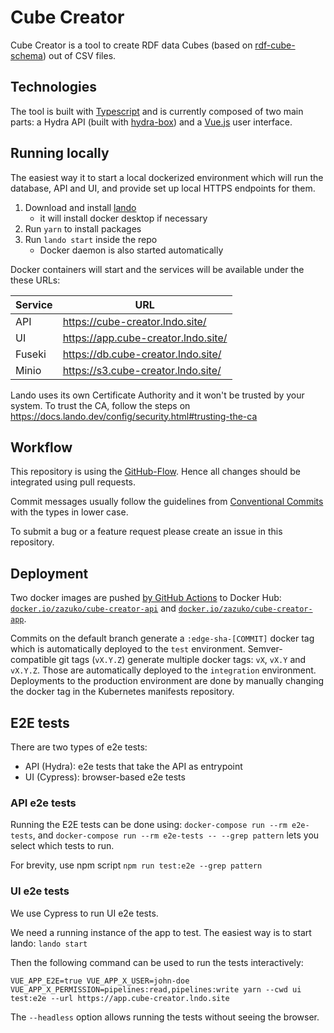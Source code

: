 
# Cube Creator

Cube Creator is a tool to create RDF data Cubes (based on
[rdf-cube-schema](https://github.com/zazuko/rdf-cube-schema)) out of CSV files.

## Technologies

The tool is built with [Typescript](https://www.typescriptlang.org/) and is
currently composed of two main parts: a Hydra API (built with
[hydra-box](https://github.com/zazuko/hydra-box)) and a [Vue.js](https://vuejs.org/)
user interface.

## Running locally

The easiest way it to start a local dockerized environment which will run the database, API and UI, and provide set up local HTTPS endpoints for them.

1. Download and install [lando](https://github.com/lando/lando/releases)
   * it will install docker desktop if necessary
2. Run `yarn` to install packages
3. Run `lando start` inside the repo
   * Docker daemon is also started automatically

Docker containers will start and the services will be available under the these URLs:

| Service | URL                                   |
| ------- | ------------------------------------- |
| API     | <https://cube-creator.lndo.site/>     |
| UI      | <https://app.cube-creator.lndo.site/> |
| Fuseki  | <https://db.cube-creator.lndo.site/>  |
| Minio   | <https://s3.cube-creator.lndo.site/>  |

Lando uses its own Certificate Authority and it won't be trusted by your system.
To trust the CA, follow the steps on <https://docs.lando.dev/config/security.html#trusting-the-ca>

## Workflow

This repository is using the [GitHub-Flow](https://docs.github.com/en/github/collaborating-with-issues-and-pull-requests/github-flow). Hence all changes should be integrated using pull requests.

Commit messages usually follow the guidelines from [Conventional Commits](https://www.conventionalcommits.org/en/v1.0.0/#summary) with the types in lower case.

To submit a bug or a feature request please create an issue in this repository.

## Deployment

Two docker images are pushed [by GitHub Actions](./.github/workflows/docker.yaml) to Docker Hub: [`docker.io/zazuko/cube-creator-api`](https://hub.docker.com/r/zazuko/cube-creator-api) and [`docker.io/zazuko/cube-creator-app`](https://hub.docker.com/r/zazuko/cube-creator-app).

Commits on the default branch generate a `:edge-sha-[COMMIT]` docker tag which is automatically deployed to the `test` environment.
Semver-compatible git tags (`vX.Y.Z`) generate multiple docker tags: `vX`, `vX.Y` and `vX.Y.Z`. Those are automatically deployed to the `integration` environment.
Deployments to the production environment are done by manually changing the docker tag in the Kubernetes manifests repository.

## E2E tests

There are two types of e2e tests:
- API (Hydra): e2e tests that take the API as entrypoint
- UI (Cypress): browser-based e2e tests

### API e2e tests

Running the E2E tests can be done using: `docker-compose run --rm e2e-tests`, and `docker-compose run --rm e2e-tests -- --grep pattern` lets you select which tests to run.

For brevity, use npm script `npm run test:e2e --grep pattern`

### UI e2e tests

We use Cypress to run UI e2e tests.

We need a running instance of the app to test. The easiest way is to start lando: `lando start`

Then the following command can be used to run the tests interactively:

`VUE_APP_E2E=true VUE_APP_X_USER=john-doe VUE_APP_X_PERMISSION=pipelines:read,pipelines:write yarn --cwd ui test:e2e --url https://app.cube-creator.lndo.site`

The `--headless` option allows running the tests without seeing the browser.
